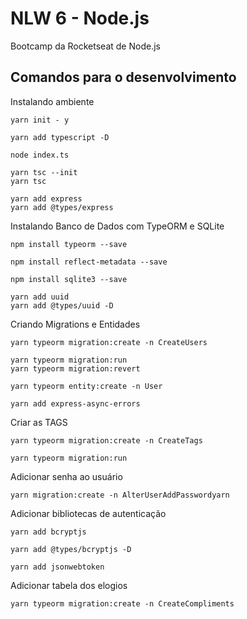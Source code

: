 # NLW 6 - Node.js

Bootcamp da Rocketseat de Node.js

## Comandos para o desenvolvimento

Instalando ambiente
```
yarn init - y

yarn add typescript -D

node index.ts

yarn tsc --init
yarn tsc

yarn add express
yarn add @types/express
```

Instalando Banco de Dados com TypeORM e SQLite
```
npm install typeorm --save

npm install reflect-metadata --save

npm install sqlite3 --save

yarn add uuid
yarn add @types/uuid -D
```

Criando Migrations e Entidades
```
yarn typeorm migration:create -n CreateUsers

yarn typeorm migration:run
yarn typeorm migration:revert

yarn typeorm entity:create -n User

yarn add express-async-errors

```

Criar as TAGS
```
yarn typeorm migration:create -n CreateTags

yarn typeorm migration:run
```

Adicionar senha ao usuário
```
yarn migration:create -n AlterUserAddPasswordyarn
```

Adicionar bibliotecas de autenticação 
```
yarn add bcryptjs

yarn add @types/bcryptjs -D

yarn add jsonwebtoken
```

Adicionar tabela dos elogios
```
yarn typeorm migration:create -n CreateCompliments
```